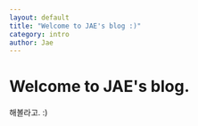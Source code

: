```yaml
---
layout: default
title: "Welcome to JAE's blog :)"
category: intro
author: Jae
---
```


# Welcome to JAE's blog.

해볼라고. :)